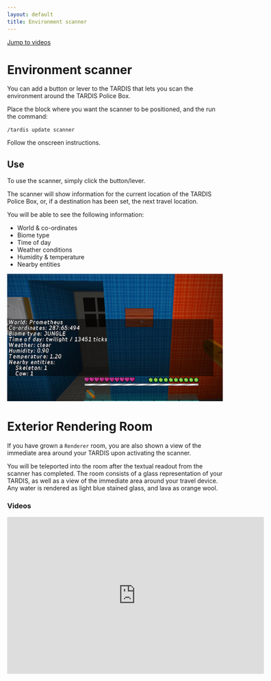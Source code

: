 ```yaml
---
layout: default
title: Environment scanner
---
```


[Jump to videos](#video)

# Environment scanner

You can add a button or lever to the TARDIS that lets you scan the environment around the TARDIS Police Box.

Place the block where you want the scanner to be positioned, and the run the command:

    /tardis update scanner

Follow the onscreen instructions.

## Use

To use the scanner, simply click the button/lever.

The scanner will show information for the current location of the TARDIS Police Box, or, if a destination has been set, the next travel location.

You will be able to see the following information:

- World & co-ordinates
- Biome type
- Time of day
- Weather conditions
- Humidity & temperature
- Nearby entities

![Scanner results](images/docs/scanner.jpg)

# Exterior Rendering Room

If you have grown a `Renderer` room, you are also shown a view of the immediate area around your TARDIS upon activating the scanner.

You will be teleported into the room after the textual readout from the scanner has completed. The room consists of a glass representation of your TARDIS, as well as a view of the immediate area around your travel device. Any water is rendered as light blue stained glass, and lava as orange wool.

### Videos
<iframe src="https://player.vimeo.com/video/82703002" width="600" height="366" frameborder="0" webkitallowfullscreen mozallowfullscreen allowfullscreen></iframe>
